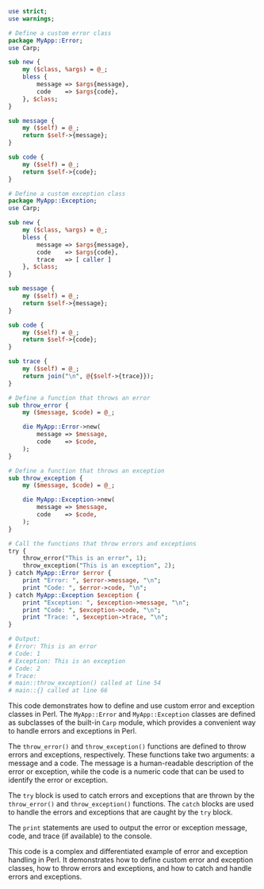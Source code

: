 ```perl
use strict;
use warnings;

# Define a custom error class
package MyApp::Error;
use Carp;

sub new {
    my ($class, %args) = @_;
    bless {
        message => $args{message},
        code    => $args{code},
    }, $class;
}

sub message {
    my ($self) = @_;
    return $self->{message};
}

sub code {
    my ($self) = @_;
    return $self->{code};
}

# Define a custom exception class
package MyApp::Exception;
use Carp;

sub new {
    my ($class, %args) = @_;
    bless {
        message => $args{message},
        code    => $args{code},
        trace   => [ caller ]
    }, $class;
}

sub message {
    my ($self) = @_;
    return $self->{message};
}

sub code {
    my ($self) = @_;
    return $self->{code};
}

sub trace {
    my ($self) = @_;
    return join("\n", @{$self->{trace}});
}

# Define a function that throws an error
sub throw_error {
    my ($message, $code) = @_;

    die MyApp::Error->new(
        message => $message,
        code    => $code,
    );
}

# Define a function that throws an exception
sub throw_exception {
    my ($message, $code) = @_;

    die MyApp::Exception->new(
        message => $message,
        code    => $code,
    );
}

# Call the functions that throw errors and exceptions
try {
    throw_error("This is an error", 1);
    throw_exception("This is an exception", 2);
} catch MyApp::Error $error {
    print "Error: ", $error->message, "\n";
    print "Code: ", $error->code, "\n";
} catch MyApp::Exception $exception {
    print "Exception: ", $exception->message, "\n";
    print "Code: ", $exception->code, "\n";
    print "Trace: ", $exception->trace, "\n";
}

# Output:
# Error: This is an error
# Code: 1
# Exception: This is an exception
# Code: 2
# Trace:
# main::throw_exception() called at line 54
# main::{} called at line 66
```

This code demonstrates how to define and use custom error and exception classes in Perl. The `MyApp::Error` and `MyApp::Exception` classes are defined as subclasses of the built-in `Carp` module, which provides a convenient way to handle errors and exceptions in Perl.

The `throw_error()` and `throw_exception()` functions are defined to throw errors and exceptions, respectively. These functions take two arguments: a message and a code. The message is a human-readable description of the error or exception, while the code is a numeric code that can be used to identify the error or exception.

The `try` block is used to catch errors and exceptions that are thrown by the `throw_error()` and `throw_exception()` functions. The `catch` blocks are used to handle the errors and exceptions that are caught by the `try` block.

The `print` statements are used to output the error or exception message, code, and trace (if available) to the console.

This code is a complex and differentiated example of error and exception handling in Perl. It demonstrates how to define custom error and exception classes, how to throw errors and exceptions, and how to catch and handle errors and exceptions.